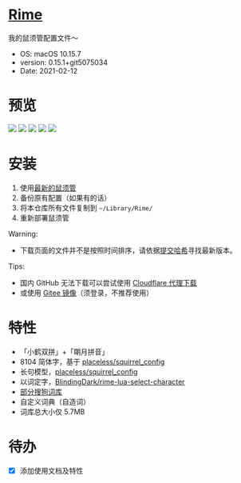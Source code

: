 # [Rime](https://github.com/LufsX/rime)

我的鼠须管配置文件～

- OS: macOS 10.15.7
- version: 0.15.1+git5075034
- Date: 2021-02-12

# 预览

![](https://cdn.jsdelivr.net/gh/lufsx/res@0.2.4/img/rime/p1.png)
![](https://cdn.jsdelivr.net/gh/lufsx/res@0.2.4/img/rime/p2.png)
![](https://cdn.jsdelivr.net/gh/lufsx/res@0.2.4/img/rime/p3.png)
![](https://cdn.jsdelivr.net/gh/lufsx/res@0.2.4/img/rime/p4.png)
![](https://cdn.jsdelivr.net/gh/lufsx/res@0.2.4/img/rime/p5.png)

# 安装

1. 使用[最新的鼠须管](https://dl.bintray.com/rime/squirrel/)
2. 备份原有配置（如果有的话）
3. 将本仓库所有文件复制到 `~/Library/Rime/`
4. 重新部署鼠须管

Warning:

- 下载页面的文件并不是按照时间排序，请依据[提交哈希](https://github.com/rime/squirrel/commits/master)寻找最新版本。

Tips:

- 国内 GitHub 无法下载可以尝试使用 [Cloudflare 代理下载](https://gh.isteed.cc/https://github.com/LufsX/rime/archive/master.zip)
- 或使用 [Gitee 镜像](https://gitee.com/LufsX/rime)（须登录，不推荐使用）

# 特性

- 「小鹤双拼」+「朙月拼音」
- 8104 简体字，基于 [placeless/squirrel_config](https://github.com/placeless/squirrel_config)
- 长句模型，[placeless/squirrel_config](https://github.com/placeless/squirrel_config)
- 以词定字，[BlindingDark/rime-lua-select-character](https://github.com/BlindingDark/rime-lua-select-character)
- [部分搜狗词库](https://pinyin.sogou.com/dict/)
- 自定义词典（自造词）
- 词库总大小仅 5.7MB

# 待办

- [x] 添加使用文档及特性
